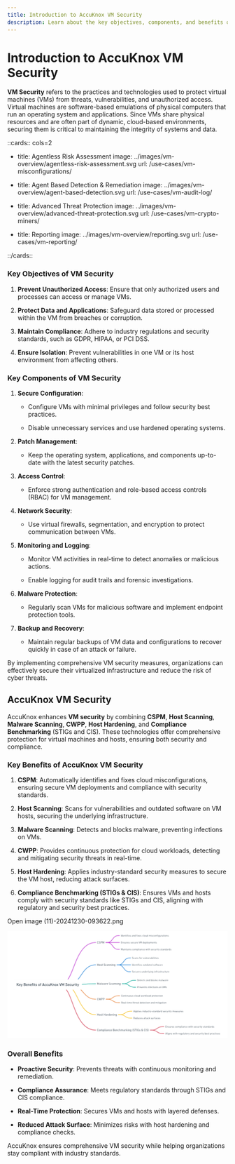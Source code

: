 ```yaml
---
title: Introduction to AccuKnox VM Security
description: Learn about the key objectives, components, and benefits of VM security, and how AccuKnox enhances VM security with CSPM, Host Scanning, Malware Scanning, CWPP, Host Hardening, and Compliance Benchmarking.
---
```


<style>
  .nt-card-title{
    text-align: center;
  }

  .nt-card-img img{
    color: #00025;
  }
</style>

# Introduction to AccuKnox VM Security

**VM Security** refers to the practices and technologies used to protect virtual machines (VMs) from threats, vulnerabilities, and unauthorized access. Virtual machines are software-based emulations of physical computers that run an operating system and applications. Since VMs share physical resources and are often part of dynamic, cloud-based environments, securing them is critical to maintaining the integrity of systems and data.

::cards:: cols=2

- title: Agentless Risk Assessment
  image: ../images/vm-overview/agentless-risk-assessment.svg
  url: /use-cases/vm-misconfigurations/

- title: Agent Based Detection & Remediation
  image: ../images/vm-overview/agent-based-detection.svg
  url: /use-cases/vm-audit-log/

- title: Advanced Threat Protection
  image: ../images/vm-overview/advanced-threat-protection.svg
  url: /use-cases/vm-crypto-miners/

- title: Reporting
  image: ../images/vm-overview/reporting.svg
  url: /use-cases/vm-reporting/

::/cards::

### Key Objectives of VM Security

1. **Prevent Unauthorized Access**:
    Ensure that only authorized users and processes can access or manage VMs.

2. **Protect Data and Applications**:
    Safeguard data stored or processed within the VM from breaches or corruption.

3. **Maintain Compliance**:
    Adhere to industry regulations and security standards, such as GDPR, HIPAA, or PCI DSS.

4. **Ensure Isolation**:
    Prevent vulnerabilities in one VM or its host environment from affecting others.

### Key Components of VM Security

1. **Secure Configuration**:

    - Configure VMs with minimal privileges and follow security best practices.

    - Disable unnecessary services and use hardened operating systems.

2. **Patch Management**:

    - Keep the operating system, applications, and components up-to-date with the latest security patches.

3. **Access Control**:

    - Enforce strong authentication and role-based access controls (RBAC) for VM management.

4. **Network Security**:

    - Use virtual firewalls, segmentation, and encryption to protect communication between VMs.

5. **Monitoring and Logging**:

    - Monitor VM activities in real-time to detect anomalies or malicious actions.

    - Enable logging for audit trails and forensic investigations.

6. **Malware Protection**:

    - Regularly scan VMs for malicious software and implement endpoint protection tools.

7. **Backup and Recovery**:

    - Maintain regular backups of VM data and configurations to recover quickly in case of an attack or failure.

By implementing comprehensive VM security measures, organizations can effectively secure their virtualized infrastructure and reduce the risk of cyber threats.

## AccuKnox VM Security

AccuKnox enhances **VM security** by combining **CSPM**, **Host Scanning**, **Malware Scanning**, **CWPP**, **Host Hardening**, and **Compliance Benchmarking** (STIGs and CIS). These technologies offer comprehensive protection for virtual machines and hosts, ensuring both security and compliance.

### Key Benefits of AccuKnox VM Security

1. **CSPM**:
    Automatically identifies and fixes cloud misconfigurations, ensuring secure VM deployments and compliance with security standards.

2. **Host Scanning**:
    Scans for vulnerabilities and outdated software on VM hosts, securing the underlying infrastructure.

3. **Malware Scanning**:
    Detects and blocks malware, preventing infections on VMs.

4. **CWPP**:
    Provides continuous protection for cloud workloads, detecting and mitigating security threats in real-time.

5. **Host Hardening**:
    Applies industry-standard security measures to secure the VM host, reducing attack surfaces.

6. **Compliance Benchmarking (STIGs & CIS)**:
    Ensures VMs and hosts comply with security standards like STIGs and CIS, aligning with regulatory and security best practices.

Open image (11)-20241230-093622.png

![image (11)-20241230-093622.png](./images/vm-overview/1.png)

### Overall Benefits

- **Proactive Security**: Prevents threats with continuous monitoring and remediation.

- **Compliance Assurance**: Meets regulatory standards through STIGs and CIS compliance.

- **Real-Time Protection**: Secures VMs and hosts with layered defenses.

- **Reduced Attack Surface**: Minimizes risks with host hardening and compliance checks.

AccuKnox ensures comprehensive VM security while helping organizations stay compliant with industry standards.
